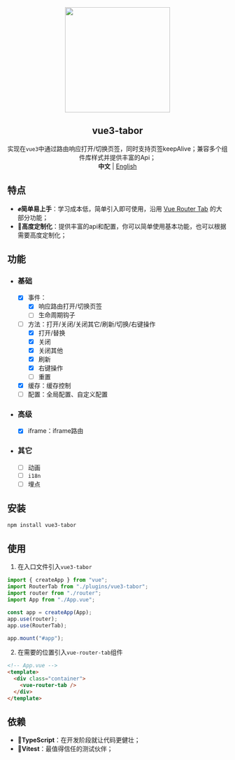 <div align="center">
    <div align="center"><img src="https://github.com/daylenjeez/vue3-tabor/assets/111993029/71058201-d832-43d2-8396-04def7756971" width=240 /></div>
    <h2 align="center">vue3-tabor</h2>
    <div align="center">实现在<code>vue3</code>中通过路由响应打开/切换页签，同时支持页签keepAlive；兼容多个组件库样式并提供丰富的Api；</div>
    <div align="center"><strong>中文</strong> | <a href="README.en.md">English</a></div>
</div>

## 特点

- **✊简单易上手**：学习成本低，简单引入即可使用，沿用 [Vue Router Tab](https://bhuh12.github.io/vue-router-tab/zh/) 的大部分功能；
- **🎨高度定制化**：提供丰富的api和配置，你可以简单使用基本功能，也可以根据需要高度定制化；

## 功能

- ### 基础
  - [x] 事件：
    - [x] 响应路由打开/切换页签
    - [ ] 生命周期钩子
  - [ ] 方法：打开/关闭/关闭其它/刷新/切换/右键操作
    - [x] 打开/替换
    - [x] 关闭
    - [x] 关闭其他
    - [x] 刷新
    - [x] 右键操作
    - [ ] 重置
  - [x] 缓存：缓存控制
  - [ ] 配置：全局配置、自定义配置
- ### 高级
  - [x] iframe：iframe路由
- ### 其它
  - [ ] 动画
  - [ ] `i18n`
  - [ ] 埋点

## 安装

```bash
npm install vue3-tabor
```

## 使用

1. 在入口文件引入`vue3-tabor`

```js
import { createApp } from "vue";
import RouterTab from "./plugins/vue3-tabor";
import router from "./router";
import App from "./App.vue";

const app = createApp(App);
app.use(router);
app.use(RouterTab);

app.mount("#app");
```

2. 在需要的位置引入`vue-router-tab`组件

```html
<!-- App.vue -->
<template>
  <div class="container">
    <vue-router-tab />
  </div>
</template>
```

## 依赖

- **💪TypeScript**：在开发阶段就让代码更健壮；
- **👬Vitest**：最值得信任的测试伙伴；
